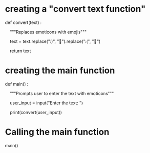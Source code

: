 # creating a "convert text function"

  

def convert(text) :

    """Replaces emoticons with emojis"""

    text = text.replace(":)", "🙂").replace(":(", "🙁")

    return text

  

# creating the main function

def main() :

    """Prompts user to enter the text with emoticons"""

    user_input = input("Enter the text: ")

    print(convert(user_input))

  

# Calling the main function

  

main()